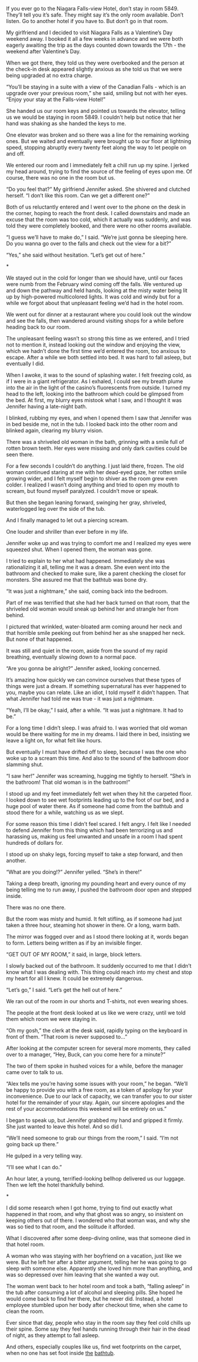 If you ever go to the Niagara Falls-view Hotel, don’t stay in room 5849.  They’ll tell you it’s safe.  They might say it’s the only room available.  Don’t listen.  Go to another hotel if you have to.  But don’t go in that room.

My girlfriend and I decided to visit Niagara Falls as a Valentine’s Day weekend away.  I booked it all a few weeks in advance and we were both eagerly awaiting the trip as the days counted down towards the 17th - the weekend after Valentine’s Day.

When we got there, they told us they were overbooked and the person at the check-in desk appeared slightly anxious as she told us that we were being upgraded at no extra charge.

“You’ll be staying in a suite with a view of the Canadian Falls - which is an upgrade over your previous room,” she said, smiling but not with her eyes.  “Enjoy your stay at the Falls-view Hotel!”

She handed us our room keys and pointed us towards the elevator, telling us we would be staying in room 5849.  I couldn’t help but notice that her hand was shaking as she handed the keys to me.

One elevator was broken and so there was a line for the remaining working ones.  But we waited and eventually were brought up to our floor at lightning speed, stopping abruptly every twenty feet along the way to let people on and off.

We entered our room and I immediately felt a chill run up my spine.  I jerked my head around, trying to find the source of the feeling of eyes upon me.  Of course, there was no one in the room but us.

“Do you feel that?” My girlfriend Jennifer asked.  She shivered and clutched herself.  “I don’t like this room.  Can we get a different one?”

Both of us reluctantly entered and I went over to the phone on the desk in the corner, hoping to reach the front desk.  I called downstairs and made an excuse that the room was too cold, which it actually was suddenly, and was told they were completely booked, and there were no other rooms available.

“I guess we’ll have to make do,” I said.  “We’re just gonna be sleeping here.  Do you wanna go over to the falls and check out the view for a bit?”

“Yes,” she said without hesitation.  “Let’s get out of here.”

\*

We stayed out in the cold for longer than we should have, until our faces were numb from the February wind coming off the falls.  We ventured up and down the pathway and held hands, looking at the misty water being lit up by high-powered multicolored lights.  It was cold and windy but for a while we forgot about that unpleasant feeling we’d had in the hotel room.

We went out for dinner at a restaurant where you could look out the window and see the falls, then wandered around visiting shops for a while before heading back to our room.

The unpleasant feeling wasn’t so strong this time as we entered, and I tried not to mention it, instead looking out the window and enjoying the view, which we hadn’t done the first time we’d entered the room, too anxious to escape.  After a while we both settled into bed.  It was hard to fall asleep, but eventually I did.

When I awoke, it was to the sound of splashing water.  I felt freezing cold, as if I were in a giant refrigerator.  As I exhaled, I could see my breath plume into the air in the light of the casino’s fluorescents from outside.  I turned my head to the left, looking into the bathroom which could be glimpsed from the bed.  At first, my blurry eyes mistook what I saw, and I thought it was Jennifer having a late-night bath.

I blinked, rubbing my eyes, and when I opened them I saw that Jennifer was in bed beside me, not in the tub. I looked back into the other room and blinked again, clearing my blurry vision.

There was a shriveled old woman in the bath, grinning with a smile full of rotten brown teeth.  Her eyes were missing and only dark cavities could be seen there.

For a few seconds I couldn’t do anything.  I just laid there, frozen.  The old woman continued staring at me with her dead-eyed gaze, her rotten smile growing wider, and I felt myself begin to shiver as the room grew even colder.  I realized I wasn’t doing anything and tried to open my mouth to scream, but found myself paralyzed.  I couldn’t move or speak.

But then she began leaning forward, swinging her gray, shriveled, waterlogged leg over the side of the tub.

And I finally managed to let out a piercing scream.

One louder and shriller than ever before in my life.

Jennifer woke up and was trying to comfort me and I realized my eyes were squeezed shut.  When I opened them, the woman was gone.

I tried to explain to her what had happened.  Immediately she was rationalizing it all, telling me it was a dream.  She even went into the bathroom and checked to make sure, like a parent checking the closet for monsters.  She assured me that the bathtub was bone dry.

“It was just a nightmare,” she said, coming back into the bedroom.

Part of me was terrified that she had her back turned on that room, that the shriveled old woman would sneak up behind her and strangle her from behind.

I pictured that wrinkled, water-bloated arm coming around her neck and that horrible smile peeking out from behind her as she snapped her neck.  But none of that happened.

It was still and quiet in the room, aside from the sound of my rapid breathing, eventually slowing down to a normal pace.

“Are you gonna be alright?” Jennifer asked, looking concerned.

It’s amazing how quickly we can convince ourselves that these types of things were just a dream.  If something supernatural has ever happened to you, maybe you can relate.  Like an idiot, I told myself it didn’t happen.  That what Jennifer had told me was true - it was just a nightmare.

“Yeah, I’ll be okay,” I said, after a while.  “It was just a nightmare.  It had to be.”

For a long time I didn’t sleep.  I was afraid to.  I was worried that old woman would be there waiting for me in my dreams.  I laid there in bed, insisting we leave a light on, for what felt like hours.

But eventually I must have drifted off to sleep, because I was the one who woke up to a scream this time.  And also to the sound of the bathroom door slamming shut.

“I saw her!” Jennifer was screaming, hugging me tightly to herself.  “She’s in the bathroom!  That old woman is in the bathroom!”

I stood up and my feet immediately felt wet when they hit the carpeted floor.  I looked down to see wet footprints leading up to the foot of our bed, and a huge pool of water there.  As if someone had come from the bathtub and stood there for a while, watching us as we slept.

For some reason this time I didn’t feel scared.  I felt angry.  I felt like I needed to defend Jennifer from this thing which had been terrorizing us and harassing us, making us feel unwanted and unsafe in a room I had spent hundreds of dollars for.

I stood up on shaky legs, forcing myself to take a step forward, and then another.

“What are you doing!?” Jennifer yelled.  “She’s in there!”

Taking a deep breath, ignoring my pounding heart and every ounce of my being telling me to run away, I pushed the bathroom door open and stepped inside.

There was no one there.

But the room was misty and humid.  It felt stifling, as if someone had just taken a three hour, steaming hot shower in there.  Or a long, warm bath.

The mirror was fogged over and as I stood there looking at it, words began to form.  Letters being written as if by an invisible finger.

“GET OUT OF MY ROOM,” it said, in large, block letters.

I slowly backed out of the bathroom.  It suddenly occurred to me that I didn’t know what I was dealing with.  This thing could reach into my chest and stop my heart for all I knew.  It could be extremely dangerous.

“Let’s go,” I said.  “Let’s get the hell out of here.”

We ran out of the room in our shorts and T-shirts, not even wearing shoes.

The people at the front desk looked at us like we were crazy, until we told them which room we were staying in.

“Oh my gosh,” the clerk at the desk said, rapidly typing on the keyboard in front of them.  “That room is never supposed to…”

After looking at the computer screen for several more moments, they called over to a manager, “Hey, Buck, can you come here for a minute?”

The two of them spoke in hushed voices for a while, before the manager came over to talk to us.

“Alex tells me you’re having some issues with your room,” he began. “We’ll be happy to provide you with a free room, as a token of apology for your inconvenience.  Due to our lack of capacity, we can transfer you to our sister hotel for the remainder of your stay.  Again, our sincere apologies and the rest of your accommodations this weekend will be entirely on us.”

I began to speak up, but Jennifer grabbed my hand and gripped it firmly.  She just wanted to leave this hotel.  And so did I.

“We’ll need someone to grab our things from the room,” I said.  “I’m not going back up there.”

He gulped in a very telling way.

“I’ll see what I can do.”

An hour later, a young, terrified-looking bellhop delivered us our luggage.  Then we left the hotel thankfully behind.

\*

I did some research when I got home, trying to find out exactly what happened in that room, and why that ghost was so angry, so insistent on keeping others out of there.  I wondered who that woman was, and why she was so tied to that room, and the solitude it afforded.

What I discovered after some deep-diving online, was that someone died in that hotel room.

A woman who was staying with her boyfriend on a vacation, just like we were.  But he left her after a bitter argument, telling her he was going to go sleep with someone else.  Apparently she loved him more than anything, and was so depressed over him leaving that she wanted a way out.

The woman went back to her hotel room and took a bath, “falling asleep” in the tub after consuming a lot of alcohol and sleeping pills.  She hoped he would come back to find her there, but he never did.  Instead, a hotel employee stumbled upon her body after checkout time, when she came to clean the room.

Ever since that day, people who stay in the room say they feel cold chills up their spine.  Some say they feel hands running through their hair in the dead of night, as they attempt to fall asleep.

And others, especially couples like us, find wet footprints on the carpet, when no one has set foot inside [the](https://www.reddit.com/r/JGcreepypastas/) [bathtub](https://youtube.com/@JordanGrupe?si=IzeN42NbT5v_3Gcl).

&#x200B;